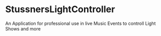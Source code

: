 # StussnersLightController
An Application for professional use in live Music Events to controll Light Shows and more

